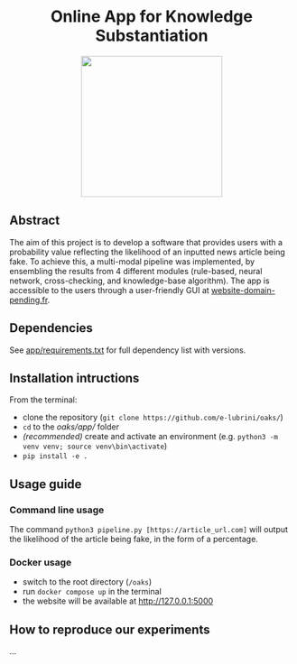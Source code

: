 <h1 align="center">Online App for Knowledge Substantiation</h2>
<div style="text-align:center"><img width="250" src=https://github.com/e-lubrini/fake-news-detector/blob/main/img/logos/logo_g.png /></div>

## Abstract
The aim of this project is to develop a software that provides users with a probability value reflecting the likelihood of an inputted news article being fake. To achieve this, a multi-modal pipeline was implemented, by ensembling the results from 4 different modules (rule-based, neural network, cross-checking, and knowledge-base algorithm). The app is accessible to the users through a user-friendly GUI at [website-domain-pending.fr](website.com).

## Dependencies
See [app/requirements.txt](https://raw.githubusercontent.com/e-lubrini/oaks/main/app/requirements.txt) for full dependency list with versions.

## Installation intructions
From the terminal:
- clone the repository (`git clone https://github.com/e-lubrini/oaks/`)
- `cd` to the _oaks/app/_ folder
- _(recommended)_ create and activate an environment
  (e.g. `python3 -m venv venv; source venv\bin\activate`)
- `pip install -e .`

## Usage guide
### Command line usage
The command `python3 pipeline.py [https://article_url.com]` will output the likelihood of the article being fake, in the form of a percentage. 

### Docker usage
- switch to the root directory (`/oaks`)
- run `docker compose up` in the terminal
- the website will be available at http://127.0.0.1:5000

## How to reproduce our experiments
...
